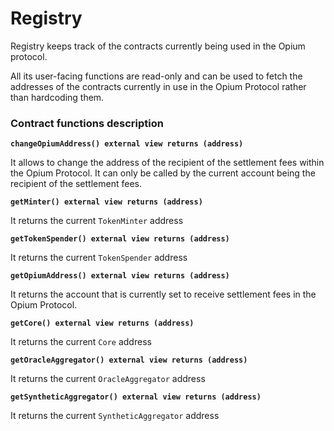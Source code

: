 # Registry

Registry keeps track of the contracts currently being used in the Opium protocol.&#x20;

All its user-facing functions are read-only and can be used to fetch the addresses of the contracts currently in use in the Opium Protocol rather than hardcoding them.

### Contract functions description

**`changeOpiumAddress() external view returns (address)`**

It allows to change the address of the recipient of the settlement fees within the Opium Protocol. It can only be called by the current account being the recipient of the settlement fees.

**`getMinter() external view returns (address)`**

It returns the current `TokenMinter` address

**`getTokenSpender() external view returns (address)`**

It returns the current `TokenSpender` address

**`getOpiumAddress() external view returns (address)`**

It returns the account that is currently set to receive settlement fees in the Opium Protocol.

**`getCore() external view returns (address)`**

It returns the current `Core` address

**`getOracleAggregator() external view returns (address)`**

It returns the current `OracleAggregator` address

**`getSyntheticAggregator() external view returns (address)`**

It returns the current `SyntheticAggregator` address
